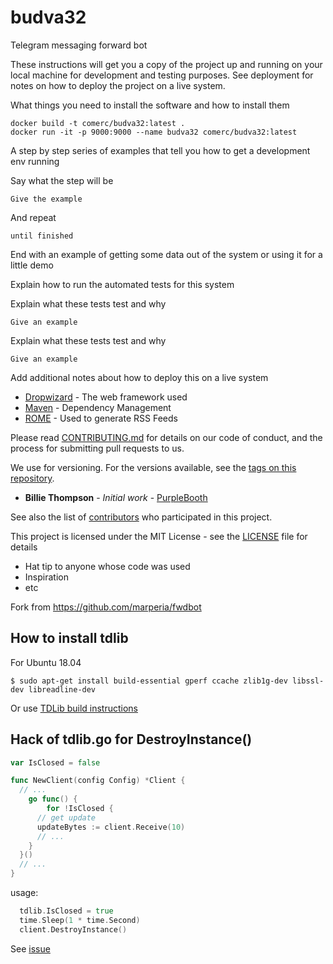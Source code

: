 # budva32

Telegram messaging forward bot

These instructions will get you a copy of the project up and running on your local machine for development and testing purposes. See deployment for notes on how to deploy the project on a live system.

What things you need to install the software and how to install them

```commandline
docker build -t comerc/budva32:latest .
docker run -it -p 9000:9000 --name budva32 comerc/budva32:latest
```

A step by step series of examples that tell you how to get a development env running

Say what the step will be

```
Give the example
```

And repeat

```
until finished
```

End with an example of getting some data out of the system or using it for a little demo

Explain how to run the automated tests for this system

Explain what these tests test and why

```
Give an example
```

Explain what these tests test and why

```
Give an example
```

Add additional notes about how to deploy this on a live system

- [Dropwizard](http://www.dropwizard.io/1.0.2/docs/) - The web framework used
- [Maven](https://maven.apache.org/) - Dependency Management
- [ROME](https://rometools.github.io/rome/) - Used to generate RSS Feeds

Please read [CONTRIBUTING.md](https://gist.github.com/PurpleBooth/b24679402957c63ec426) for details on our code of conduct, and the process for submitting pull requests to us.

We use for versioning. For the versions available, see the [tags on this repository](https://github.com/your/project/tags).

- **Billie Thompson** - _Initial work_ - [PurpleBooth](https://github.com/PurpleBooth)

See also the list of [contributors](https://github.com/your/project/contributors) who participated in this project.

This project is licensed under the MIT License - see the [LICENSE](LICENSE) file for details

- Hat tip to anyone whose code was used
- Inspiration
- etc

Fork from https://github.com/marperia/fwdbot

## How to install tdlib

For Ubuntu 18.04

```
$ sudo apt-get install build-essential gperf ccache zlib1g-dev libssl-dev libreadline-dev
```

Or use [TDLib build instructions](https://tdlib.github.io/td/build.html)

## Hack of tdlib.go for DestroyInstance()

```go
var IsClosed = false

func NewClient(config Config) *Client {
  // ...
	go func() {
		for !IsClosed {
      // get update
      updateBytes := client.Receive(10)
      // ...
    }
  }()
  // ...
}
```

usage:

```go
  tdlib.IsClosed = true
  time.Sleep(1 * time.Second)
  client.DestroyInstance()
```

See [issue](https://github.com/tdlib/td/issues/1455)
